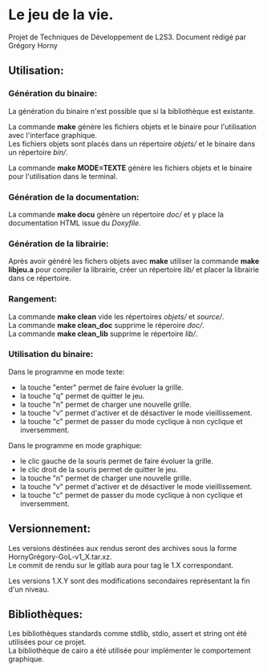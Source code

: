 # Le jeu de la vie.

Projet de Techniques de Développement de L2S3.
Document rédigé par Grégory Horny

## Utilisation:

### Génération du binaire:

La génération du binaire n'est possible que si la bibliothèque est existante.

La commande **make** génère les fichiers objets et le binaire pour l'utilisation avec l'interface graphique.
<br/>Les fichiers objets sont placés dans un répertoire *objets/* et le binaire dans un répertoire *bin/*.

La commande **make MODE=TEXTE** génère les fichiers objets et le binaire pour l'utilisation dans le terminal.

### Génération de la documentation:

La commande **make docu** génère un répertoire *doc/* et y place la documentation HTML issue du *Doxyfile*.

### Génération de la librairie:

Après avoir généré les fichers objets avec **make** utiliser la commande **make libjeu.a** pour compiler la librairie, créer un répertoire *lib/* et placer la librairie dans ce répertoire.

### Rangement:

La commande **make clean** vide les répertoires *objets/* et *source/*.
<br/>La commande **make clean_doc** supprime le réperoire *doc/*.
<br/>La commande **make clean_lib** supprime le répertoire *lib/*.

### Utilisation du binaire:

Dans le programme en mode texte:
* la touche "enter" permet de faire évoluer la grille.
* la touche "q" permet de quitter le jeu.
* la touche "n" permet de charger une nouvelle grille.
* la touche "v" permet d'activer et de désactiver le mode vieillissement.
* la touche "c" permet de passer du mode cyclique à non cyclique et inversemment.

Dans le programme en mode graphique:
* le clic gauche de la souris permet de faire évoluer la grille.
* le clic droit de la souris permet de quitter le jeu.
* la touche "n" permet de charger une nouvelle grille.
* la touche "v" permet d'activer et de désactiver le mode vieillissement.
* la touche "c" permet de passer du mode cyclique à non cyclique et inversemment.


## Versionnement:

Les versions déstinées aux rendus seront des archives sous la forme HornyGrégory-GoL-v1_X.tar.xz.
<br/>Le commit de rendu sur le gitlab aura pour tag le 1.X correspondant.

Les versions 1.X.Y sont des modifications secondaires représentant la fin d'un niveau.

## Bibliothèques:

Les bibliothèques standards comme stdlib, stdio, assert et string ont été utilisées pour ce projet.
<br/>La bibliothèque de cairo a été utilisée pour implémenter le comportement graphique.
